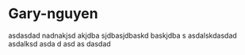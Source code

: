 # Gary-nguyen
asdasdad nadnakjsd akjdba sjdbasjdbaskd baskjdba s
asdalskdasdad asdalksd 
asda
d 
asd
as
dasdad 
